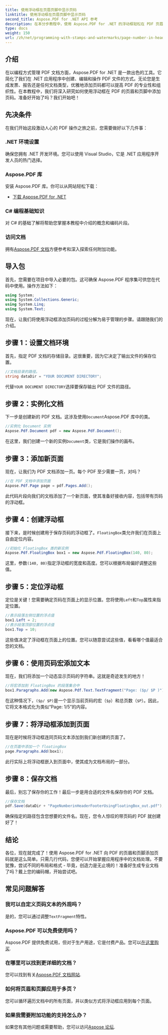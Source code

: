 ```yaml
---
title: 使用浮动框在页眉页脚中显示页码
linktitle: 使用浮动框在页眉页脚中显示页码
second_title: Aspose.PDF for .NET API 参考
description: 在本分步教程中，使用 Aspose.PDF for .NET 的浮动框轻松在 PDF 页眉和页脚中添加页码。
type: docs
weight: 150
url: /zh/net/programming-with-stamps-and-watermarks/page-number-in-header-footer-using-floating-box/
---
```

## 介绍

在以编程方式管理 PDF 文档方面，Aspose.PDF for .NET 是一款出色的工具。它简化了我们在 .NET 应用程序中创建、编辑和操作 PDF 文件的方式。无论您是生成发票、报告还是任何文档类型，优雅地添加页码都可以提高 PDF 的专业性和组织性。在本教程中，我们将深入研究如何使用浮动框在 PDF 的页眉和页脚中添加页码。准备好开始了吗？我们开始吧！

## 先决条件

在我们开始这段激动人心的 PDF 操作之旅之前，您需要做好以下几件事：

### .NET 环境设置
确保您拥有 .NET 开发环境。您可以使用 Visual Studio，它是 .NET 应用程序开发人员的热门选择。

### Aspose.PDF 库
安装 Aspose.PDF 库。你可以从网站轻松下载：

- [下载 Aspose.PDF for .NET](https://releases.aspose.com/pdf/net/)

### C# 编程基础知识
对 C# 的基础了解将帮助您掌握本教程中介绍的概念和编码片段。

### 访问文档
拥有[Aspose.PDF 文档](https://reference.aspose.com/pdf/net/)方便参考和深入探索任何附加功能。

## 导入包

首先，您需要在项目中导入必要的包。这可确保 Aspose.PDF 程序集可供您在代码中使用。操作方法如下：

```csharp
using System;
using System.Collections.Generic;
using System.Linq;
using System.Text;
```

现在，让我们将使用浮动框添加页码的过程分解为易于管理的步骤。请跟随我们的介绍。

## 步骤 1：设置文档环境

首先，指定 PDF 文档的存储目录。这很重要，因为它决定了输出文件的保存位置。

```csharp
//文档目录的路径。
string dataDir = "YOUR DOCUMENT DIRECTORY";
```

代替`YOUR DOCUMENT DIRECTORY`选择要保存输出 PDF 文件的路径。

## 步骤 2：实例化文档

下一步是创建新的 PDF 文档。这涉及使用`Document`Aspose.PDF 库中的类。

```csharp
//实例化 Document 实例
Aspose.Pdf.Document pdf = new Aspose.Pdf.Document();
```
在这里，我们创建一个新的实例`Document`类，它是我们操作的画布。

## 步骤 3：添加新页面

现在，让我们为 PDF 文档添加一页。每个 PDF 至少需要一页，对吗？

```csharp
//在 PDF 文档中添加页面
Aspose.Pdf.Page page = pdf.Pages.Add();
```
此代码片段向我们的文档添加了一个新页面，使其准备好接收内容，包括带有页码的浮动框。

## 步骤 4：创建浮动框

接下来，是时候创建用于保存页码的浮动框了。`FloatingBox`类允许我们在页面上自由定位内容。

```csharp
//初始化 FloatingBox 类的新实例
Aspose.Pdf.FloatingBox box1 = new Aspose.Pdf.FloatingBox(140, 80);
```
这里，参数`(140, 80)`指定浮动框的宽度和高度。您可以根据布局偏好调整这些值。

## 步骤 5：定位浮动框

定位是关键！您需要确定页码在页面上的显示位置。您将使用`Left`和`Top`属性来指定位置。

```csharp
//表示段落左侧位置的浮点值
box1.Left = 2;
//表示段落顶部位置的浮点值
box1.Top = 10;
```
这些值决定了浮动框在页面上的位置。您可以随意尝试这些值，看看哪个值最适合您的文档。

## 步骤 6：使用页码宏添加文本

现在，我们将添加一个动态显示页码的字符串。这就是奇迹发生的地方！

```csharp
//将宏添加到 FloatingBox 的段落集合中
box1.Paragraphs.Add(new Aspose.Pdf.Text.TextFragment("Page: ($p/ $P )"));
```
在这种情况下，`($p/ $P)`是一个显示当前页码的宏（`$p`）和总页数（`$P`）。因此，它将文本格式化为类似“Page: 1/5”的内容。

## 步骤 7：将浮动框添加到页面

现在是时候将浮动框连同页码文本添加到我们新创建的页面了。

```csharp
//在页面中添加一个 floatingBox
page.Paragraphs.Add(box1);
```
此行实际上将浮动框嵌入到页面中，使其成为文档布局的一部分。 

## 步骤 8：保存文档

最后，别忘了保存你的工作！最后一步是用合适的文件名保存你的 PDF 文档。

```csharp
//保存文档
pdf.Save(dataDir + "PageNumberinHeaderFooterUsingFloatingBox_out.pdf");
```
确保指定的路径包含您想要的文件名。现在，您令人惊叹的带页码的 PDF 就创建好了！ 

## 结论

各位，现在就完成了！使用 Aspose.PDF for .NET 向 PDF 的页眉和页脚添加页码就是这么简单。只需几行代码，您便可以开始掌握应用程序中的文档处理。不要犹豫，尝试不同的布局和格式 - 毕竟，创造力是无止境的！准备好生成专业文档了吗？戴上您的编码帽，开始尝试吧。

## 常见问题解答

### 我可以自定义页码文本的外观吗？  
是的，您可以通过调整`TextFragment`特性。

### Aspose.PDF 可以免费使用吗？  
Aspose.PDF 提供免费试用，但对于生产用途，它是付费产品。您可以[在这里购买](https://purchase.aspose.com/buy).

### 在哪里可以找到更详细的文档？  
您可以找到有关[Aspose.PDF 文档网站](https://reference.aspose.com/pdf/net/).

### 如何将页眉和页脚应用于多页？  
您可以循环遍历文档中的所有页面，并以类似方式将浮动框应用到每个页面。

### 如果我需要附加功能的支持怎么办？  
如果您有其他问题或需要帮助，您可以访问[Aspose 论坛](https://forum.aspose.com/c/pdf/10).